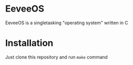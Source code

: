 # EeveeOS
EeveeOS is a singletasking "operating system" written in C
# Installation
Just clone this repository and run `make` command